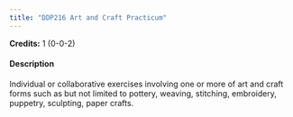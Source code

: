 ```yaml
---
title: "DDP216 Art and Craft Practicum"
---
```

**Credits:** 1 (0-0-2)

#### Description
Individual or collaborative exercises involving one or more of art and craft forms such as but not limited to pottery, weaving, stitching, embroidery, puppetry, sculpting, paper crafts.